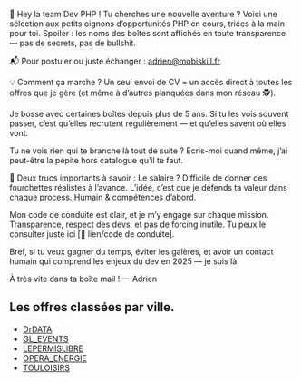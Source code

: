 🎯 Hey la team Dev PHP !
Tu cherches une nouvelle aventure ? Voici une sélection aux petits oignons d’opportunités PHP en cours, triées à la main pour toi.
Spoiler : les noms des boîtes sont affichés en toute transparence — pas de secrets, pas de bullshit.

📬 Pour postuler ou juste échanger : adrien@mobiskill.fr

💡 Comment ça marche ?
Un seul envoi de CV = un accès direct à toutes les offres que je gère (et même à d’autres planquées dans mon réseau 🕵️).

Je bosse avec certaines boîtes depuis plus de 5 ans. Si tu les vois souvent passer, c’est qu’elles recrutent régulièrement — et qu’elles savent où elles vont.

Tu ne vois rien qui te branche là tout de suite ? Écris-moi quand même, j’ai peut-être la pépite hors catalogue qu’il te faut.

💬 Deux trucs importants à savoir :
Le salaire ? Difficile de donner des fourchettes réalistes à l’avance. L’idée, c’est que je défends ta valeur dans chaque process. Humain & compétences d’abord.

Mon code de conduite est clair, et je m’y engage sur chaque mission. Transparence, respect des devs, et pas de forcing inutile. Tu peux le consulter juste ici [📜 lien/code de conduite].

Bref, si tu veux gagner du temps, éviter les galères, et avoir un contact humain qui comprend les enjeux du dev en 2025 — je suis là.

À très vite dans ta boîte mail !
— Adrien

## Les offres classées par ville.

- [DrDATA](DrDATA.md)
- [GL_EVENTS](GL_EVENTS.md)
- [LEPERMISLIBRE](LEPERMISLIBRE.md)
- [OPERA_ENERGIE](OPERA_ENERGIE.md)
- [TOULOISIRS](TOULOISIRS.md)
